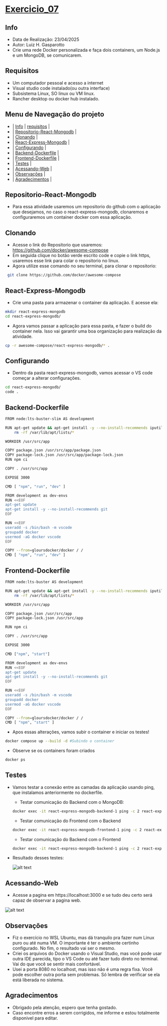 # [Exercicio_07](#exercicio_07)

## Info
- Data de Realização: 23/04/2025
- Autor: Luiz H. Gasparotto
- Crie uma rede Docker personalizada e faça dois containers, um Node.js e um MongoDB, se comunicarem.

## Requisitos
- Um computador pessoal e acesso a internet
- Visual studio code instalado(ou outra interface)
- Subsistema Linux, SO linux ou VM linux.
- Rancher desktop ou docker hub instalado.

## Menu de Navegação do projeto
- | [Info](#info) | [requisitos](#requisitos) |
- | [Repositorio-React-Mongodb](#Repositorio-React-Mongodb) |
- | [Clonando](#Clonando) |
- | [React-Express-Mongodb](#React-Express-Mongodb) |
- | [Configurando](#Configurando) |
- | [Backend-Dockerfile](#Backend-Dockerfile) |
- | [Frontend-Dockerfile](#Frontend-Dockerfile) |
- | [Testes](#Testes) |
- | [Acessando-Web](#Acessando-Web) |
- | [Observações](#Observações) |
- | [Agradecimentos](#Agradecimentos) |

## Repositorio-React-Mongodb

- Para essa atividade usaremos um repositorio do github com o aplicação que desejamos, no caso o react-express-mongodb, clonaremos e configuraremos um container docker com essa aplicação.

## Clonando
- Acesse o link do Repositorio que usaremos: https://github.com/docker/awesome-compose
- Em seguida clique no botão verde escrito code e copie o link https, usaremos esse link para colar o repositorio no linux.
- Agora utilize esse comando no seu terminal, para clonar o repositorio:
```bash
 git clone https://github.com/docker/awesome-compose
```

## React-Express-Mongodb
- Crie uma pasta para armazenar o container da aplicação. E acesse ela:
```bash
mkdir react-express-mongodb
cd react-express-mongodb/
```
- Agora vamos passar a aplicação para essa pasta, e fazer o build do container nela. Isso vai garantir uma boa organização para realização da atividade.
```bash
cp -r awesome-compose/react-express-mongodb/* .
```

## Configurando
- Dentro da pasta react-express-mongodb, vamos acessar o VS code começar a alterar configurações.
```bash
cd react-express-mongodb/
code .
```
## Backend-Dockerfile
```bash
FROM node:lts-buster-slim AS development

RUN apt-get update && apt-get install -y --no-install-recommends iputils-ping && \
    rm -rf /var/lib/apt/lists/*

WORKDIR /usr/src/app

COPY package.json /usr/src/app/package.json
COPY package-lock.json /usr/src/app/package-lock.json
RUN npm ci

COPY . /usr/src/app

EXPOSE 3000

CMD [ "npm", "run", "dev" ]

FROM development as dev-envs
RUN <<EOF
apt-get update
apt-get install -y --no-install-recommends git
EOF

RUN <<EOF
useradd -s /bin/bash -m vscode
groupadd docker
usermod -aG docker vscode
EOF

COPY --from=gloursdocker/docker / /
CMD [ "npm", "run", "dev" ]
```
## Frontend-Dockerfile
```bash
FROM node:lts-buster AS development

RUN apt-get update && apt-get install -y --no-install-recommends iputils-ping && \
    rm -rf /var/lib/apt/lists/*

WORKDIR /usr/src/app

COPY package.json /usr/src/app
COPY package-lock.json /usr/src/app

RUN npm ci

COPY . /usr/src/app

EXPOSE 3000

CMD ["npm", "start"]

FROM development as dev-envs
RUN <<EOF
apt-get update
apt-get install -y --no-install-recommends git
EOF

RUN <<EOF
useradd -s /bin/bash -m vscode
groupadd docker
usermod -aG docker vscode
EOF

COPY --from=gloursdocker/docker / /
CMD [ "npm", "start" ]
```
- Apos essas alterações, vamos subir o container e iniciar os testes!
```bash
docker compose up --build -d #Subindo o container
```
- Observe se os containers foram criados
```bash
docker ps
```

## Testes
- Vamos testar a conexão entre as camadas da aplicação usando ping, que instalamos anteriormente no dockerfile.
    - Testar comunicação do Backend com o MongoDB:
    ```bash
    docker exec -it react-express-mongodb-backend-1 ping -c 2 react-express-mongodb-mongo-1
    ```
    - Testar comunicação do Frontend com o Backend
    ```bash
    docker exec -it react-express-mongodb-frontend-1 ping -c 2 react-express-mongodb-backend-1
    ```
    - Testar comunicação do Backend com o Frontend
    ```bash
    docker exec -it react-express-mongodb-backend-1 ping -c 2 react-express-mongodb-frontend-1
    ```
- Resultado desses testes:

    ![alt text](testesping.png)

## Acessando-Web
- Acesse a pagina em https://localhost:3000 e se tudo deu certo será capaz de observar a pagina web.

![alt text](MongodbWeb.png)

## Observações

- Fiz o exercício no WSL Ubuntu, mas dá tranquilo pra fazer num Linux puro ou até numa VM. O importante é ter o ambiente certinho configurado. No fim, o resultado vai ser o mesmo.
- Criei os arquivos do Docker usando o Visual Studio, mas você pode usar outra IDE parecida, tipo o VS Code ou até fazer tudo direto no terminal. Vai do que você se sentir mais confortável.
- Usei a porta 8080 no localhost, mas isso não é uma regra fixa.
Você pode escolher outra porta sem problemas. Só lembra de verificar se ela está liberada no sistema.

## Agradecimentos
- Obrigado pela atenção, espero que tenha gostado.
- Caso encontre erros a serem corrigidos, me informe e estou totalmente disponivel para editar.